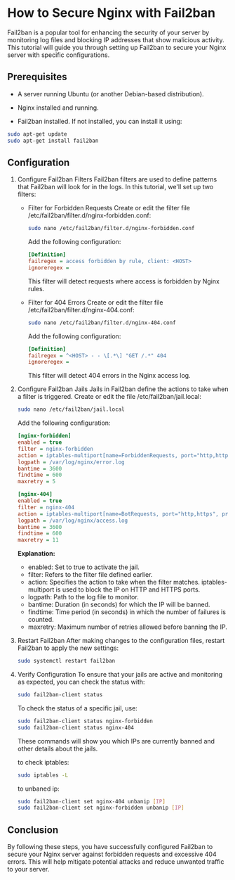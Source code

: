 # How to Secure Nginx with Fail2ban
Fail2ban is a popular tool for enhancing the security of your server by monitoring log files and blocking IP addresses that show malicious activity. This tutorial will guide you through setting up Fail2ban to secure your Nginx server with specific configurations.

## Prerequisites
- A server running Ubuntu (or another Debian-based distribution).

- Nginx installed and running.

- Fail2ban installed. If not installed, you can install it using:

```bash
sudo apt-get update
sudo apt-get install fail2ban
```

## Configuration
1. Configure Fail2ban Filters
   Fail2ban filters are used to define patterns that Fail2ban will look for in the logs. In this tutorial, we'll set up two filters:

    - Filter for Forbidden Requests
      Create or edit the filter file /etc/fail2ban/filter.d/nginx-forbidden.conf:

      ```bash
      sudo nano /etc/fail2ban/filter.d/nginx-forbidden.conf
      ```
      Add the following configuration:

      ```ini
      [Definition]
      failregex = access forbidden by rule, client: <HOST>
      ignoreregex =
      ```
      This filter will detect requests where access is forbidden by Nginx rules.

    - Filter for 404 Errors
      Create or edit the filter file /etc/fail2ban/filter.d/nginx-404.conf:

      ```bash
      sudo nano /etc/fail2ban/filter.d/nginx-404.conf
      ```
      Add the following configuration:

      ```ini
      [Definition]
      failregex = ^<HOST> - - \[.*\] "GET /.*" 404
      ignoreregex =
      ```
      This filter will detect 404 errors in the Nginx access log.

2. Configure Fail2ban Jails
   Jails in Fail2ban define the actions to take when a filter is triggered. Create or edit the file /etc/fail2ban/jail.local:

    ```bash
    sudo nano /etc/fail2ban/jail.local
    ```
    Add the following configuration:
    
    ```ini
    [nginx-forbidden]
    enabled = true
    filter = nginx-forbidden
    action = iptables-multiport[name=ForbiddenRequests, port="http,https", protocol=tcp]
    logpath = /var/log/nginx/error.log
    bantime = 3600
    findtime = 600
    maxretry = 5
    
    [nginx-404]
    enabled = true
    filter = nginx-404
    action = iptables-multiport[name=BotRequests, port="http,https", protocol=tcp]
    logpath = /var/log/nginx/access.log
    bantime = 3600
    findtime = 600
    maxretry = 11
    ```
    **Explanation:**
    - enabled: Set to true to activate the jail.
    - filter: Refers to the filter file defined earlier.
    - action: Specifies the action to take when the filter matches. iptables-multiport is used to block the IP on HTTP and HTTPS ports.
    - logpath: Path to the log file to monitor.
    - bantime: Duration (in seconds) for which the IP will be banned.
    - findtime: Time period (in seconds) in which the number of failures is counted.
    - maxretry: Maximum number of retries allowed before banning the IP.
      
3. Restart Fail2ban
   After making changes to the configuration files, restart Fail2ban to apply the new settings:

     ```bash
     sudo systemctl restart fail2ban
     ```
4. Verify Configuration
   To ensure that your jails are active and monitoring as expected, you can check the status with:

    ```bash
    sudo fail2ban-client status
    ```
    To check the status of a specific jail, use:
  
    ```bash
    sudo fail2ban-client status nginx-forbidden
    sudo fail2ban-client status nginx-404
    ```
    These commands will show you which IPs are currently banned and other details about the jails.

   to check iptables:
   ```bash
   sudo iptables -L
   ```
   to unbaned ip:
   ```bash
   sudo fail2ban-client set nginx-404 unbanip [IP]
   sudo fail2ban-client set nginx-forbidden unbanip [IP]
    ```
   
## Conclusion
By following these steps, you have successfully configured Fail2ban to secure your Nginx server against forbidden requests and excessive 404 errors. This will help mitigate potential attacks and reduce unwanted traffic to your server.
